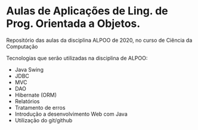 # Aulas de Aplicações de Ling. de Prog. Orientada a Objetos.

Repositório das aulas da disciplina ALPOO de 2020, no curso de Ciência da Computação

Tecnologias que serão utilizadas na disciplina de ALPOO:

* Java Swing
* JDBC
* MVC
* DAO
* Hibernate (ORM)
* Relatórios
* Tratamento de erros
* Introdução a desenvolvimento Web com Java
* Utilização do git/github

